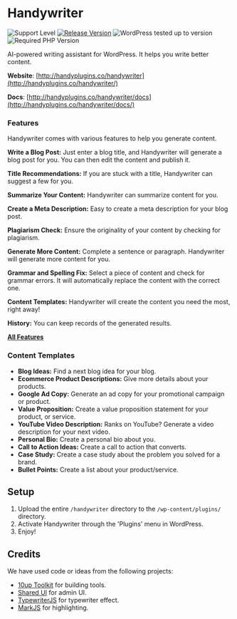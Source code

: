Handywriter
=============

![Support Level](https://img.shields.io/badge/support-active-green.svg) [![Release Version](https://img.shields.io/wordpress/plugin/v/handywriter?label=Release%20Version)](https://github.com/HandyPlugins/handywriter/releases) ![WordPress tested up to version](https://img.shields.io/wordpress/plugin/tested/handywriter?label=WordPress) ![Required PHP Version](https://img.shields.io/wordpress/plugin/required-php/handywriter?label=PHP)

AI-powered writing assistant for WordPress. It helps you write better content.

__Website__: [http://handyplugins.co/handywriter](http://handyplugins.co/handywriter/)

__Docs__: [http://handyplugins.co/handywriter/docs](http://handyplugins.co/handywriter/docs/)

### Features

Handywriter comes with various features to help you generate content.

__Write a Blog Post:__ Just enter a blog title, and Handywriter will generate a blog post for you. You can then edit the content and publish it.

__Title Recommendations:__ If you are stuck with a title, Handywriter can suggest a few for you.

__Summarize Your Content:__ Handywriter can summarize content for you.

__Create a Meta Description:__ Easy to create a meta description for your blog post.

__Plagiarism Check:__ Ensure the originality of your content by checking for plagiarism.

__Generate More Content:__ Complete a sentence or paragraph. Handywriter will generate more content for you.

__Grammar and Spelling Fix:__ Select a piece of content and check for grammar errors. It will automatically replace the content with the correct one.

__Content Templates:__ Handywriter will create the content you need the most, right away!

__History:__ You can keep records of the generated results.

**[All Features](https://handyplugins.co/handywriter/features/)**

### Content Templates

- __Blog Ideas:__ Find a next blog idea for your blog.
- __Ecommerce Product Descriptions:__ Give more details about your products.
- __Google Ad Copy:__ Generate an ad copy for your promotional campaign or product.
- __Value Proposition:__ Create a value proposition statement for your product, or service.
- __YouTube Video Description:__ Ranks on YouTube? Generate a video description for your next video.
- __Personal Bio:__ Create a personal bio about you.
- __Call to Action Ideas:__ Create a call to action that converts.
- __Case Study:__ Create a case study about the problem you solved for a brand.
- __Bullet Points:__ Create a list about your product/service.


## Setup
1. Upload the entire `/handywriter` directory to the `/wp-content/plugins/` directory.
2. Activate Handywriter through the 'Plugins' menu in WordPress.
3. Enjoy!

## Credits

We have used code or ideas from the following projects:

* [10up Toolkit](https://github.com/10up/10up-toolkit) for building tools.
* [Shared UI](https://github.com/wpmudev/shared-ui) for admin UI.
* [TypewriterJS](https://www.npmjs.com/package/typewriter-effect) for typewriter effect.
* [MarkJS](https://github.com/julmot/mark.js/) for highlighting.
